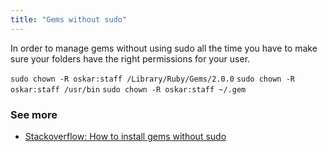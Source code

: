 ```yaml
---
title: "Gems without sudo"
---
```


In order to manage gems without using sudo all the time you have to make sure your folders have the right permissions for your user.

`sudo chown -R oskar:staff /Library/Ruby/Gems/2.0.0`
`sudo chown -R oskar:staff /usr/bin`
`sudo chown -R oskar:staff ~/.gem`

### See more

- [Stackoverflow: How to install gems without sudo](http://stackoverflow.com/questions/11643629/how-to-install-gems-without-sudo)
